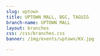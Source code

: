 ```yaml
---
slug: uptown
title: UPTOWN MALL, BGC, TAGUIG
branch-name: UPTOWN MALL
layout: branches
css: /css/branches.css
banner: /img/events/uptown/KV.jpg

---
```


<script>
    function initMap() {
      var mapLocation = {lat: 14.580458, lng: 121.064753};
      var customMapType = new google.maps.StyledMapType([
          {
            featureType: 'road',
            zoomControl: false,
            scaleControl: false,
            scrollwheel: false,
            stylers: [
              {visibility: 'simplified'},
              {gamma: 0.5},
              {weight: 0.5},
              { hue: "#333333" }
            ]
          },
          {
            elementType: 'labels',
            stylers: [{visibility: 'on'}]
          },
          {
            featureType: 'water',
            stylers: [{color: '#2d2d2d'}]
          }
        ], {
          name: 'Custom Style'
      });
      var customMapTypeId = 'custom_style';
  
      var map = new google.maps.Map(document.getElementById('map'), {
        zoom: 15,
        center: mapLocation,  
        mapTypeControlOptions: {
          mapTypeIds: [google.maps.MapTypeId.ROADMAP, customMapTypeId]
        }
      });
      
      
      
      var marker = new google.maps.Marker({
          position: mapLocation,
          map: map,
          center: mapLocation
      });
      
      map.mapTypes.set(customMapTypeId, customMapType);
      map.setMapTypeId(customMapTypeId);
    }
</script>
<script async defer src="https://maps.googleapis.com/maps/api/js?key=AIzaSyBCbLaXdpvjLEkbR6sRGO633HC1z_IMhCA&callback=initMap"></script>